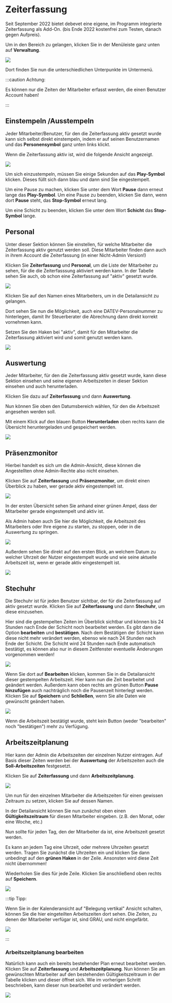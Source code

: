 # Zeiterfassung  

Seit September 2022 bietet debevet eine eigene, im Programm integrierte Zeiterfassung als Add-On. (bis Ende 2022 kostenfrei zum Testen,
danach gegen Aufpreis).

Um in den Bereich zu gelangen, klicken Sie in der Menüleiste ganz unten auf **Verwaltung**. 

![](../../static/img/dashboard/Zeiterfassung.png)

Dort finden Sie nun die unterschiedlichen Unterpunkte im Untermenü. 

:::caution Achtung: 

Es können nur die Zeiten der Mitarbeiter erfasst werden, die einen Benutzer Account haben!  

:::   

## Einstempeln /Ausstempeln  

Jeder Mitarbeiter/Benutzer, für den die Zeiterfassung aktiv gesetzt wurde kann sich selbst direkt einstempeln,
indem er auf seinen Benutzernamen und das **Personensymbol** ganz unten links klickt.

Wenn die Zeiterfassung aktiv ist, wird die folgende Ansicht angezeigt.  

![](../../static/img/dashboard/einstempeln1.png)

Um sich einzustempeln, müssen Sie einige Sekunden auf das **Play-Symbol** klicken. Dieses füllt sich dann blau und dann sind Sie eingestempelt.

Um eine Pause zu machen, klicken Sie unter dem Wort **Pause** dann erneut lange das **Play-Symbol**. 
Um eine Pause zu beenden, klicken Sie dann, wenn dort **Pause** steht, das **Stop-Symbol** erneut lang. 

Um eine Schicht zu beenden, klicken Sie unter dem Wort **Schicht** das **Stop-Symbol** lange.

## Personal 

Unter dieser Sektion können Sie einstellen, für welche Mitarbeiter die Zeiterfassung aktiv genutzt werden soll. Diese
Mitarbeiter finden dann auch in ihrem Account die Zeiterfassung (in einer Nicht-Admin Version!)

Klicken Sie **Zeiterfassung** und **Personal**, um die Liste der Mitarbeiter zu sehen, für die die Zeiterfasssung aktiviert werden kann.
In der Tabelle sehen Sie auch, ob schon eine Zeiterfassung auf "aktiv" gesetzt wurde.  

![](../../static/img/dashboard/zeiterfassung_personal1.png)  

Klicken Sie auf den Namen eines Mitarbeiters, um in die Detailansicht zu gelangen. 

Dort sehen Sie nun die Möglichkeit, auch eine DATEV-Personalnummer zu hinterlegen, damit Ihr Steuerberater die Abrechnung dann direkt
korrekt vornehmen kann. 

Setzen Sie den Haken bei "aktiv", damit für den Mitarbeiter die Zeiterfassung aktiviert wird und somit genutzt werden kann.  

![](../../static/img/dashboard/zeiterfassung_personal2.png)  

## Auswertung  

Jeder Mitarbeiter, für den die Zeiterfassung aktiv gesetzt wurde, kann diese Sektion einsehen und seine eigenen Arbeitszeiten in 
dieser Sektion einsehen und auch herunterladen. 

Klicken Sie dazu auf **Zeiterfassung** und dann **Auswertung**. 

Nun können Sie oben den Datumsbereich wählen, für den die Arbeitszeit angesehen werden soll. 

Mit einem Klick auf den blauen Button **Herunterladen** oben rechts kann die Übersicht heruntergeladen und gespeichert werden.  

![](../../static/img/dashboard/zeiterfassung_auswertung1.png)  

## Präsenzmonitor  

Hierbei handelt es sich um die Admin-Ansicht, diese können die Angestellten ohne Admin-Rechte also nicht einsehen. 

Klicken Sie auf **Zeiterfassung** und **Präsenzmonitor**, um direkt einen Überblick zu haben, wer gerade aktiv eingestempelt ist. 

![](../../static/img/dashboard/zeiterfassung_praesenz1.png)

In der ersten Übersicht sehen Sie anhand einer grünen Ampel, dass der Mitarbeiter gerade eingestempelt und aktiv ist. 

Als Admin haben auch Sie hier die Möglichkeit, die Arbeitszeit des Mitarbeiters oder Ihre eigene zu starten, zu stoppen, 
oder in die Auswertung zu springen.   

![](../../static/img/dashboard/zeiterfassung_praesenz2.png)  

Außerdem sehen Sie direkt auf den ersten Blick, an welchem Datum zu welcher Uhrzeit der Nutzer eingestempelt wurde und wie seine aktuelle 
Arbeitszeit ist, wenn er gerade aktiv eingestempelt ist.  

![](../../static/img/dashboard/zeiterfassung_preasenz3.png)   

## Stechuhr  

Die Stechuhr ist für jeden Benutzer sichtbar, der für die Zeiterfassung auf aktiv gesetzt wurde. Klicken Sie auf 
**Zeiterfassung** und dann **Stechuhr**, um diese einzusehen.


Hier sind die gestempelten Zeiten im Überblick sichtbar und können bis 24 Stunden nach Ende der Schicht noch bearbeitet werden.
Es gibt dann die Option **bearbeiten** und **bestätigen**.
Nach dem Bestätigen der Schicht kann diese nicht mehr verändert werden, ebenso wie nach 24 Stunden nach Ende der Schicht. Die Schicht wird 
24 Stunden nach Ende automatisch bestätigt, es können also nur in diesem Zeitfenster eventuelle Änderungen vorgenommen werden!   

![](../../static/img/dashboard/zeiterfassung_stechuhr2.png)  

Wenn Sie dort auf **Bearbeiten** klicken, kommen Sie in die Detailansicht dieser gestempelten Arbeitszeit.
Hier kann nun die Zeit bearbeitet und geändert werden. Außerdem kann oben rechts am grünen Button **Pause hinzufügen** auch nachträglich noch die
Pausenzeit hinterlegt werden. Klicken Sie auf **Speichern** und **Schließen**, wenn Sie alle Daten wie gewünscht geändert haben.

![](../../static/img/dashboard/zeiterfassung_stechuhr3.png)

Wenn die Arbeitszeit bestätigt wurde, steht kein Button (weder "bearbeiten" noch "bestätigen") mehr zu Verfügung.
 
## Arbeitszeitplanung  

Hier kann der Admin die Arbeitszeiten der einzelnen Nutzer eintragen. Auf Basis dieser Zeiten werden bei der **Auswertung** der 
Arbeitszeiten auch die **Soll-Arbeitszeiten** festgesetzt. 

Klicken Sie auf **Zeiterfassung** und dann **Arbeitszeitplanung**.  

![](../../static/img/dashboard/zeiterfassung_arbeitszeit1.png)  

Um nun für den einzelnen Mitarbeiter die Arbeitszeiten für einen gewissen Zeitraum zu setzen, klicken Sie auf dessen Namen.

In der Detailansicht können Sie nun zunächst oben einen **Gültigkeitszeitraum** für diesen Mitarbeiter eingeben. (z.B. den Monat, oder eine Woche, etc.)   

Nun sollte für jeden Tag, den der Mitarbeiter da ist, eine Arbeitszeit gesetzt werden.

Es kann an jedem Tag eine Uhrzeit, oder mehrere Uhrzeiten gesetzt werden. Tragen Sie zunächst die Uhrzeiten ein und klicken Sie dann unbedingt auf den **grünen Haken**
in der Zeile. Ansonsten wird diese Zeit nicht übernommen!

Wiederholen Sie dies für jede Zeile. Klicken Sie anschließend oben rechts auf **Speichern**. 

![](../../static/img/dashboard/zeiterfassung_arbeitszeit2.png)  

:::tip Tipp: 

Wenn Sie in der Kalenderansicht auf "Belegung vertikal" Ansicht schalten, können Sie die hier eingeteilten Arbeitszeiten dort sehen.
Die Zeiten, zu denen der Mitarbeiter verfügar ist, sind GRAU, und nicht eingefärbt. 

![](../../static/img/Admin/arbeitszeit_kalenderbelegung.png)

::: 

### Arbeitszeitplanung bearbeiten  

Natürlich kann auch ein bereits bestehender Plan erneut bearbeitet werden. Klicken Sie auf **Zeiterfassung** und **Arbeitszeitplanung**. 
Nun können Sie am gewünschten Mitarbeiter auf den bestehenden Gültigkeitszeitraum in der Tabelle klicken und dieser öffnet sich. Wie im vorherigen Schritt beschrieben,
kann dieser nun bearbeitet und verändert werden.

![](../../static/img/dashboard/zeiterfassung_arbeitszeit4.png)
